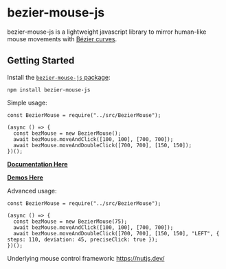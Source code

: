 # bezier-mouse-js
bezier-mouse-js is a lightweight javascript library to mirror human-like mouse movements with [Bézier curves](https://en.wikipedia.org/wiki/B%C3%A9zier_curve).

## Getting Started

Install the [`bezier-mouse-js` package](https://www.npmjs.com/package/bezier-mouse-js):

```
npm install bezier-mouse-js
```

Simple usage:
```
const BezierMouse = require("../src/BezierMouse");

(async () => {
  const bezMouse = new BezierMouse();
  await bezMouse.moveAndClick([100, 100], [700, 700]);
  await bezMouse.moveAndDoubleClick([700, 700], [150, 150]);
})();
```

**[Documentation Here](https://chrisdewolf.github.io/bezier-mouse-js/module-BezierMouse.html)**

**[Demos Here](https://chrisdewolf.github.io/bezier-mouse-js-docs/)**

Advanced usage:
```
const BezierMouse = require("../src/BezierMouse");

(async () => {
  const bezMouse = new BezierMouse(75);
  await bezMouse.moveAndClick([100, 100], [700, 700]);
  await bezMouse.moveAndDoubleClick([700, 700], [150, 150], "LEFT", { steps: 110, deviation: 45, preciseClick: true });
})();
```

Underlying mouse control framework:
https://nutjs.dev/
